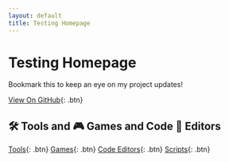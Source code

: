 ```yaml
---
layout: default
title: Testing Homepage
---
```


# Testing Homepage

Bookmark this to keep an eye on my project updates!

[View On GitHub](https://github.com/phaniraja-ece/phaniraja-ece.github.io){: .btn}

## 🛠 Tools and 🎮 Games and Code 🧠 Editors

[Tools](/tools/){: .btn}
[Games](/games/){: .btn}
[Code Editors](/codeeditors/){: .btn}
[Scripts](/Scripts?){: .btn}
